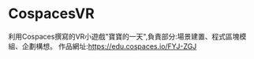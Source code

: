 # CospacesVR
 利用Cospaces撰寫的VR小遊戲"寶寶的一天",負責部分:場景建置、程式區塊模組、企劃構想。
 作品網址:https://edu.cospaces.io/FYJ-ZGJ
